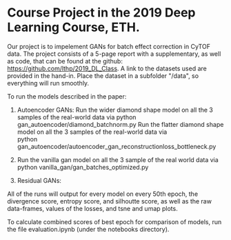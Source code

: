 # Course Project in the 2019 Deep Learning Course, ETH.
Our project is to impelement GANs for batch effect correction in CyTOF data.
The project consists of a 5-page report with a supplementary, 
as well as code, that can be found at the github: https://github.com/lthp/2019_DL_Class.
A link to the datasets used are provided in the hand-in.
Place the dataset in a subfolder "/data", so everything will run smoothly.

To run the models described in the paper:
1) Autoencoder GANs: 
Run the wider diamond shape model on all the 3 samples of the real-world data via
                 python gan_autoencoder/diamond_batchnorm.py
Run the flatter diamond shape model on all the 3 samples of the real-world data via               
                 python gan_autoencoder/autoencoder_gan_reconstructionloss_bottleneck.py

2) Run the vanilla gan model on all the 3 sample of the real world data via
                python vanilla_gan/gan_batches_optimized.py

3) Residual GANs:

All of the runs will output for every model on every 50th epoch, 
the divergence score, entropy score, and silhoutte score, 
as well as the raw data-frames, values of the losses, and tsne and umap plots.

To calculate combined scores of best epoch for comparison of models, 
run the file evaluation.ipynb (under the notebooks directory). 



